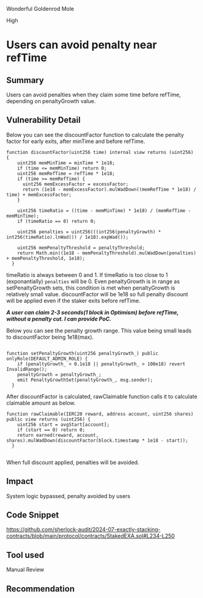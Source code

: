 Wonderful Goldenrod Mole

High

# Users can avoid penalty near refTime

## Summary
Users can avoid penalties when they claim some time before refTime, depending on penaltyGrowth value.

## Vulnerability Detail

Below you can see the discountFactor function to calculate the penalty factor for early exits, after minTime and before refTime.

```solidity
function discountFactor(uint256 time) internal view returns (uint256) {
    uint256 memMinTime = minTime * 1e18;
    if (time <= memMinTime) return 0;
    uint256 memRefTime = refTime * 1e18;
    if (time >= memRefTime) {
      uint256 memExcessFactor = excessFactor;
      return (1e18 - memExcessFactor).mulWadDown((memRefTime * 1e18) / time) + memExcessFactor;
    }

    uint256 timeRatio = ((time - memMinTime) * 1e18) / (memRefTime - memMinTime);
    if (timeRatio == 0) return 0;

    uint256 penalties = uint256(((int256(penaltyGrowth) * int256(timeRatio).lnWad()) / 1e18).expWad());

    uint256 memPenaltyThreshold = penaltyThreshold;
    return Math.min((1e18 - memPenaltyThreshold).mulWadDown(penalties) + memPenaltyThreshold, 1e18);
  }

``` 
timeRatio is always between 0 and 1. If timeRatio is too close to 1 (exponantially) `penalties` will be 0. Even penaltyGrowth is in range as setPenaltyGrowth sets, this condition is met when penaltyGrowth is relatively small value. 
discountFactor will be 1e18 so full penalty discount will be applied even if the staker exits before refTime.

***A user can claim 2-3 seconds(1 block in Optimism) before refTime, without a penalty cut. I can provide PoC.***

Below you can see the penalty growth range. This value being small leads to discountFactor being 1e18(max).

```solidity

function setPenaltyGrowth(uint256 penaltyGrowth_) public onlyRole(DEFAULT_ADMIN_ROLE) {
    if (penaltyGrowth_ < 0.1e18 || penaltyGrowth_ > 100e18) revert InvalidRange();
    penaltyGrowth = penaltyGrowth_;
    emit PenaltyGrowthSet(penaltyGrowth_, msg.sender);
  }

```

After discountFactor is calculated, rawClaimable function calls it to calculate claimable amount as below.

```solidity
function rawClaimable(IERC20 reward, address account, uint256 shares) public view returns (uint256) {
    uint256 start = avgStart[account];
    if (start == 0) return 0;
    return earned(reward, account, shares).mulWadDown(discountFactor(block.timestamp * 1e18 - start));
  }
 
```

When full discount applied, penalties will be avoided.

## Impact

System logic bypassed, penalty avoided by users

## Code Snippet
https://github.com/sherlock-audit/2024-07-exactly-stacking-contracts/blob/main/protocol/contracts/StakedEXA.sol#L234-L250


## Tool used

Manual Review

## Recommendation
